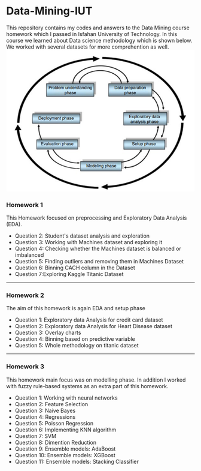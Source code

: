 # Data-Mining-IUT
This repository contains my codes and answers to the Data Mining course homework which I passed in Isfahan University of Technology. In this course we learned about Data science methodology which is shown below. We worked with several datasets for more comprehention as well.
![Image alt text](/img_1.PNG)
### Homework 1
This Homework focused on preprocessing and Exploratory Data Analysis (EDA).
- Question 2: Student's dataset analysis and exploration
- Question 3: Working with Machines dataset and exploring it
- Question 4: Checking whether the Machines dataset is balanced or imbalanced
- Question 5: Finding outliers and removing them in Machines Dataset
- Question 6: Binning CACH column in the Dataset
- Question 7:Exploring Kaggle Titanic Dataset
-----
### Homework 2
The aim of this homework is again EDA and setup phase
- Question 1: Exploratory data Analysis for credit card dataset
- Question 2: Exploratory data Analysis for Heart Disease dataset
- Question 3: Overlay charts
- Question 4: Binning based on predictive variable
- Question 5: Whole methodology on titanic dataset
-----
### Homework 3
This homework main focus was on modelling phase. In addition I worked with fuzzy rule-based systems as an extra part of this homework.
- Question 1: Working with neural networks
- Question 2: Feature Selection
- Question 3: Naive Bayes
- Question 4: Regressions
- Question 5: Poisson Regression
- Question 6: Implementing KNN algorithm
- Question 7: SVM
- Question 8: Dimention Reduction
- Question 9: Ensemble models: AdaBoost
- Question 10: Ensemble models: XGBoost
- Question 11: Ensemble models: Stacking Classifier


